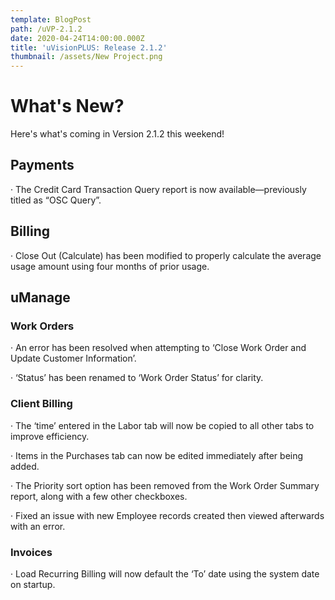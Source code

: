 ```yaml
---
template: BlogPost
path: /uVP-2.1.2
date: 2020-04-24T14:00:00.000Z
title: 'uVisionPLUS: Release 2.1.2'
thumbnail: /assets/New Project.png
---
```

# What's New?

Here's what's coming in Version 2.1.2 this weekend!

## Payments

· The Credit Card Transaction Query report is now available—previously titled as “OSC Query”.

## Billing

· Close Out (Calculate) has been modified to properly calculate the average usage amount using four months of prior usage.

## uManage

### Work Orders

· An error has been resolved when attempting to ‘Close Work Order and Update Customer Information’.

· ‘Status’ has been renamed to ‘Work Order Status’ for clarity.

### Client Billing

· The ‘time’ entered in the Labor tab will now be copied to all other tabs to improve efficiency.

· Items in the Purchases tab can now be edited immediately after being added.

· The Priority sort option has been removed from the Work Order Summary report, along with a few other checkboxes.

· Fixed an issue with new Employee records created then viewed afterwards with an error.

### Invoices

· Load Recurring Billing will now default the ‘To’ date using the system date on startup.

